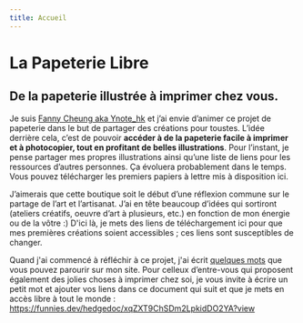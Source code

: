 ```yaml
---
title: Accueil
---
```

# La Papeterie Libre

##  De la papeterie illustrée à imprimer chez vous. 

Je suis [Fanny Cheung aka Ynote_hk](https://ynote.hk) et j’ai envie d’animer ce projet de papeterie dans le but de partager des créations pour toustes. L’idée derrière cela, c’est de pouvoir **accéder à de la papeterie facile à imprimer et à photocopier, tout en profitant de belles illustrations**. Pour l’instant, je pense partager mes propres illustrations ainsi qu’une liste de liens pour les ressources d’autres personnes. Ça évoluera probablement dans le temps. Vous pouvez télécharger les premiers papiers à lettre mis à disposition ici. 

J’aimerais que cette boutique soit le début d’une réflexion commune sur le partage de l’art et l’artisanat. J’ai en tête beaucoup d’idées qui sortiront (ateliers créatifs, oeuvre d’art à plusieurs, etc.) en fonction de mon énergie ou de la vôtre :) D'ici là, je mets des liens de téléchargement ici pour que mes premières créations soient accessibles ; ces liens sont susceptibles de changer. 

Quand j'ai commencé à réfléchir à ce projet, j'ai écrit [quelques mots](https://ynote.hk/mots/processus-de-creation/papier-a-lettre-et-gribouillis.html) que vous pouvez parourir sur mon site. Pour celleux d’entre-vous qui proposent également des jolies choses à imprimer chez soi, je vous invite à écrire un petit mot et ajouter vos liens dans ce document qui suit et que je mets en accès libre à tout le monde : https://funnies.dev/hedgedoc/xqZXT9ChSDm2LpkidDO2YA?view